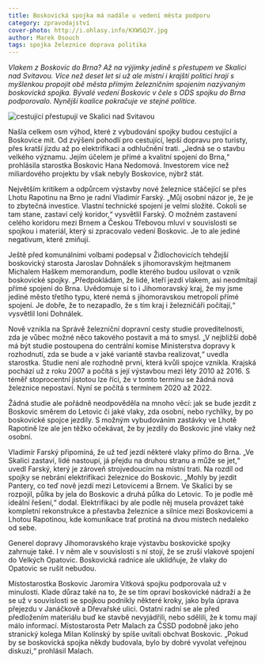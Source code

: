 ```yaml
---
title: Boskovická spojka má nadále u vedení města podporu
category: zpravodajství
cover-photo: http://i.ohlasy.info/KXWSQJY.jpg
author: Marek Osouch
tags: spojka železnice doprava politika
---
```


*Vlakem z Boskovic do Brna? Až na výjimky jedině s přestupem ve Skalici nad Svitavou. Více než deset let si už ale místní i krajští politici hrají s myšlenkou propojit obě města přímým železničním spojením nazývaným boskovická spojka. Bývalé vedení Boskovic v čele s ODS spojku do Brna podporovalo. Nynější koalice pokračuje ve stejné politice.*

<img src="http://i.ohlasy.info/KXWSQJY.jpg" alt="cestující přestupují ve Skalici nad Svitavou" class="img-responsive">

Našla celkem osm výhod, které z vybudování spojky budou cestující a Boskovice mít. Od zvýšení pohodlí pro cestující, lepší dopravu pro turisty, přes kratší jízdu až po elektrifikaci a odhlučnění trati. „Jedná se o stavbu velkého významu. Jejím účelem je přímé a kvalitní spojení do Brna,“ prohlásila starostka Boskovic Hana Nedomová. Investorem více než miliardového projektu by však nebyly Boskovice, nýbrž stát.

Největším kritikem a odpůrcem výstavby nové železnice stáčející se přes Lhotu Rapotinu na Brno je radní Vladimír Farský. „Můj osobní názor je, že je to zbytečná investice. Vlastní technické spojení je velmi složité. Cokoli se tam stane, zastaví celý koridor,“ vysvětlil Farský. O možném zastavení celého koridoru mezi Brnem a Českou Třebovou mluví v souvislosti se spojkou i materiál, který si zpracovalo vedení Boskovic. Je to ale jediné negativum, které zmiňují.

Ještě před komunálními volbami podepsal v Židlochovicích tehdejší boskovický starosta Jaroslav Dohnálek s jihomoravským hejtmanem Michalem Haškem memorandum, podle kterého budou usilovat o vznik boskovické spojky. „Předpokládám, že lidé, kteří jezdí vlakem, asi neodmítají přímé spojení do Brna. Uvědomuje si to i Jihomoravský kraj, že my jsme jediné město třetího typu, které nemá s jihomoravskou metropolí přímé spojení. Je dobře, že to nezapadlo, že s tím kraj i železničáři počítají,“ vysvětlil loni Dohnálek.

Nově vznikla na Správě železniční dopravní cesty studie proveditelnosti, zda je vůbec možné něco takového postavit a má to smysl. „V nejbližší době má být studie postoupena do centrální komise Ministerstva dopravy k rozhodnutí, zda se bude a v jaké variantě stavba realizovat,“ uvedla starostka. Studie není ale rozhodně první, která kvůli spojce vznikla. Krajská pochází už z roku 2007 a počítá s její výstavbou mezi léty 2010 až 2016. S téměř stoprocentní jistotou lze říci, že v tomto termínu se žádná nová železnice nepostaví. Nyní se počítá s termínem 2020 až 2022.

Žádná studie ale pořádně neodpověděla na mnoho věcí: jak se bude jezdit z Boskovic směrem do Letovic či jaké vlaky, zda osobní, nebo rychlíky, by po boskovické spojce jezdily. S možným vybudováním zastávky ve Lhotě Rapotině lze ale jen těžko očekávat, že by jezdily do Boskovic jiné vlaky než osobní.

Vladimír Farský připomíná, že už teď jezdí některé vlaky přímo do Brna. „Ve Skalici zastaví, lidé nastoupí, já přejdu na druhou stranu a může se jet,“ uvedl Farský, který je zároveň strojvedoucím na místní trati. Na rozdíl od spojky se nebrání elektrifikaci železnice do Boskovic. „Mohly by jezdit Pantery, co teď nově jezdí mezi Letovicemi a Brnem. Ve Skalici by se rozpojil, půlka by jela do Boskovic a druhá půlka do Letovic. To je podle mě ideální řešení,“ dodal. Elektrifikaci by ale podle něj musela provázet také kompletní rekonstrukce a přestavba železnice a silnice mezi Boskovicemi a Lhotou Rapotinou, kde komunikace trať protíná na dvou místech nedaleko od sebe.

Generel dopravy Jihomoravského kraje výstavbu boskovické spojky zahrnuje také. I v něm ale v souvislosti  s ní stojí, že se zruší vlakové spojení do Velkých Opatovic. Boskovická radnice ale uklidňuje, že vlaky do Opatovic se rušit nebudou.

Místostarostka Boskovic Jaromíra Vítková spojku podporovala už v minulosti. Klade důraz také na to, že se tím opraví boskovické nádraží a že se už v souvislosti se spojkou podnikly některé kroky, jako byla úprava přejezdu v Janáčkově a Dřevařské ulici. Ostatní radní se ale před předložením materiálu buď ke stavbě nevyjádřili, nebo sdělili, že k tomu mají málo informací. Místostarosta Petr Malach za ČSSD podobně jako jeho stranický kolega Milan Kolínský by spíše uvítali obchvat Boskovic. „Pokud by se boskovická spojka někdy budovala, bylo by dobré vyvolat veřejnou diskuzi,“ prohlásil Malach.
